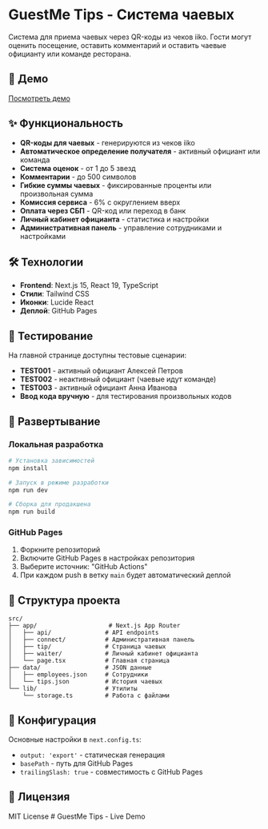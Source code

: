 # GuestMe Tips - Система чаевых

Система для приема чаевых через QR-коды из чеков iiko. Гости могут оценить посещение, оставить комментарий и оставить чаевые официанту или команде ресторана.

## 🚀 Демо

[Посмотреть демо](https://your-username.github.io/guestme-tips/)

## ✨ Функциональность

- **QR-коды для чаевых** - генерируются из чеков iiko
- **Автоматическое определение получателя** - активный официант или команда
- **Система оценок** - от 1 до 5 звезд
- **Комментарии** - до 500 символов
- **Гибкие суммы чаевых** - фиксированные проценты или произвольная сумма
- **Комиссия сервиса** - 6% с округлением вверх
- **Оплата через СБП** - QR-код или переход в банк
- **Личный кабинет официанта** - статистика и настройки
- **Административная панель** - управление сотрудниками и настройками

## 🛠 Технологии

- **Frontend**: Next.js 15, React 19, TypeScript
- **Стили**: Tailwind CSS
- **Иконки**: Lucide React
- **Деплой**: GitHub Pages

## 📱 Тестирование

На главной странице доступны тестовые сценарии:

- **TEST001** - активный официант Алексей Петров
- **TEST002** - неактивный официант (чаевые идут команде)
- **TEST003** - активный официант Анна Иванова
- **Ввод кода вручную** - для тестирования произвольных кодов

## 🚀 Развертывание

### Локальная разработка

```bash
# Установка зависимостей
npm install

# Запуск в режиме разработки
npm run dev

# Сборка для продакшена
npm run build
```

### GitHub Pages

1. Форкните репозиторий
2. Включите GitHub Pages в настройках репозитория
3. Выберите источник: "GitHub Actions"
4. При каждом push в ветку `main` будет автоматический деплой

## 📁 Структура проекта

```
src/
├── app/                    # Next.js App Router
│   ├── api/               # API endpoints
│   ├── connect/           # Административная панель
│   ├── tip/               # Страница чаевых
│   ├── waiter/            # Личный кабинет официанта
│   └── page.tsx           # Главная страница
├── data/                  # JSON данные
│   ├── employees.json     # Сотрудники
│   └── tips.json          # История чаевых
└── lib/                   # Утилиты
    └── storage.ts         # Работа с файлами
```

## 🔧 Конфигурация

Основные настройки в `next.config.ts`:
- `output: 'export'` - статическая генерация
- `basePath` - путь для GitHub Pages
- `trailingSlash: true` - совместимость с GitHub Pages

## 📄 Лицензия

MIT License
#   G u e s t M e   T i p s   -   L i v e   D e m o  
 